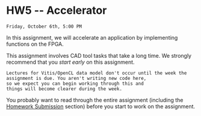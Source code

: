 # HW5 -- Accelerator

```{admonition} Due
Friday, October 6th, 5:00 PM
```
In this assignment, we will accelerate an application by implementing functions on the FPGA.
<!-- on the Amazon F1 Instance. -->

This assignment involves CAD tool tasks that take a long time.   We strongly recommend that you *start early*
on this assignment.

```{note}
Lectures for Vitis/OpenCL data model don't occur until the week the assignment is due. You aren't writing new code here, 
so we expect you can begin working through this and
things will become clearer during the week.
```

You probably want to read through the entire assignment (including the
[Homework Submission](homework_submission) section) before you start to work on the assignment. 
